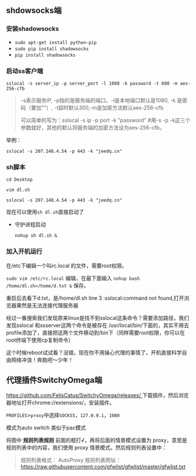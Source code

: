 ## shdowsocks端

### 安装shadowsocks

- `sudo apt-get install python-pip`
- `sudo pip install shadowsocks`
- `pip install shadowsocks`

### 启动ss客户端

`sslocal -s server_ip -p server_port -l 1080 -k password -t 600 -m aes-256-cfb`

> -s表示服务IP, -p指的是服务端的端口，-l是本地端口默认是1080, -k 是密码（要加""）, -t超时默认300,-m是加密方法默认aes-256-cfb
>
> 可以简单的写为：sslocal -s ip -p port -k "password" #用-s -p -k这三个参数就好，其他的默认将服务端的加密方法设为aes-256-cfb。

举例：

`sslocal -s 207.148.4.54 -p 443 -k "jeedq.cn"`

### sh脚本

`cd Desktop`

`vim dl.sh`

`sslocal -s 207.148.4.54 -p 443 -k "jeedq.cn"`

现在可以使用`sh dl.sh`直接启动了

- 守护进程启动

  `nohup sh dl.sh &`

### 加入开机运行

在/etc下编辑一个叫rc.local 的文件，需要root权限。

`sudo vim /etc/rc.local` 编辑，在最下面输入 `nohup bash /home/dl.sh>/home/d.txt &` 保存。

重启后去看下d.txt，是/home/dl.sh line 3 :sslocal:command not found,打开浏览器果然是无法连接代理服务器

经过一番搜索我们发现原来linux是找不到sslocal这条命令？需要添加路径，我们发现sslocal 和ssserver这两个命令是被存在 /usr/local/bin/下面的，其实不用去profile添加了，直接把这两个文件移动到/bin下（同样需要root权限，你可以在root终端下使用cp复制命令）

这个时候reboot试试看？没错，现在你不用操心代理的事情了，开机直接科学自由网络冲浪！奔跑吧～少年！

## 代理插件SwitchyOmega端

[https://github.com/FelisCatus/SwitchyOmega/releases/ ](https://github.com/FelisCatus/SwitchyOmega/releases/ ) 下载插件，然后浏览器地址打开chrome://extensions/，安装插件。

`PROFILES`>`proxy`中选择`SOCKS5`，`127.0.0.1`，`1080`

模式为auto switch 类似于pac模式

将图中 **规则列表规则** 前面的框打√，再将后面的情景模式设置为 proxy，意思是规则列表中的内容，我们使用 proxy 情景模式。然后规则列表设置中：

> 规则列表格式： AutoProxy
> 规则列表网址： https://raw.githubusercontent.com/gfwlist/gfwlist/master/gfwlist.txt